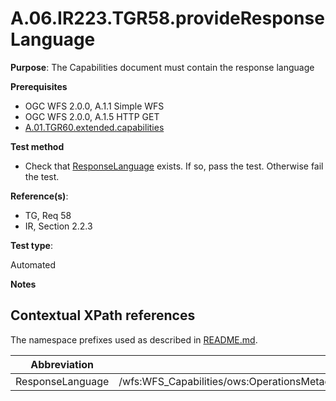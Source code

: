 # A.06.IR223.TGR58.provideResponseLanguage

**Purpose**: The Capabilities document must contain the response language

**Prerequisites**

* OGC WFS 2.0.0, A.1.1 Simple WFS
* OGC WFS 2.0.0, A.1.5 HTTP GET
* [A.01.TGR60.extended.capabilities](A.01.TGR60.extended.capabilities.md)

**Test method**

* Check that [ResponseLanguage](#responseLanguage) exists. If so, pass the test. Otherwise fail the test.

**Reference(s)**:

* TG, Req 58
* IR, Section 2.2.3

**Test type**:

Automated

**Notes**

## Contextual XPath references

The namespace prefixes used as described in [README.md](README.md#namespaces).

Abbreviation                                               |  XPath expression
---------------------------------------------------------- | -------------------------------------------------------------------------
ResponseLanguage <a name="responseLanguage"></a> | /wfs:WFS_Capabilities/ows:OperationsMetadata/ows:ExtendedCapabilities/inspire_dls:ExtendedCapabilities/inspire_common:ResponseLanguage/inspire_common:Language
